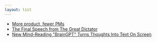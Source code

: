 ```yaml
---
layout: list
---
```


 - [More product, fewer PMs](https://kitemaker.co/blog/more_product_fewer_pms)
 - [The Final Speech from The Great Dictator](https://www.charliechaplin.com/en/articles/29-the-final-speech-from-the-great-dictator-)
 - [New Mind-Reading "BrainGPT" Turns Thoughts Into Text On Screen](https://www.iflscience.com/new-mind-reading-braingpt-turns-thoughts-into-text-on-screen-72054)
